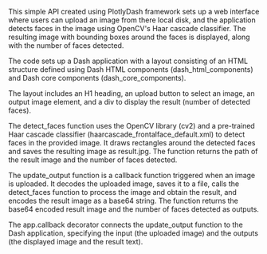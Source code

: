This simple API created using PlotlyDash framework sets up a web interface where users can upload an image from there local disk, and the application detects faces in the image using OpenCV's Haar cascade classifier. The resulting image with bounding boxes around the faces is displayed, along with the number of faces detected.


The code sets up a Dash application with a layout consisting of an HTML structure defined using Dash HTML components (dash_html_components) and Dash core components (dash_core_components).

The layout includes an H1 heading, an upload button to select an image, an output image element, and a div to display the result (number of detected faces).

The detect_faces function uses the OpenCV library (cv2) and a pre-trained Haar cascade classifier (haarcascade_frontalface_default.xml) to detect faces in the provided image. It draws rectangles around the detected faces and saves the resulting image as result.jpg. The function returns the path of the result image and the number of faces detected.

The update_output function is a callback function triggered when an image is uploaded. It decodes the uploaded image, saves it to a file, calls the detect_faces function to process the image and obtain the result, and encodes the result image as a base64 string. The function returns the base64 encoded result image and the number of faces detected as outputs.

The app.callback decorator connects the update_output function to the Dash application, specifying the input (the uploaded image) and the outputs (the displayed image and the result text).
